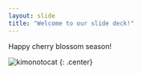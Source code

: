 ```yaml
---
layout: slide
title: "Welcome to our slide deck!"
---
```


Happy cherry blossom season!

![kimonotocat](https://octodex.github.com/images/kimonotocat.png)
{: .center}
